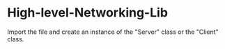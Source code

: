# High-level-Networking-Lib
Import the file and create an instance of the "Server" class or the "Client" class.
